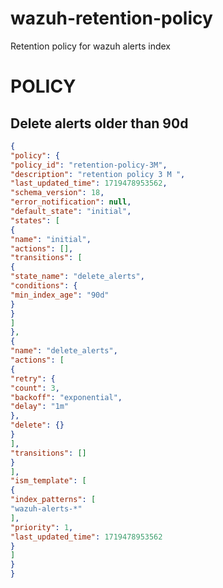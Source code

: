 # wazuh-retention-policy
Retention policy for wazuh alerts index
# POLICY
## Delete alerts older than 90d
```json
{
"policy": {
"policy_id": "retention-policy-3M",
"description": "retention policy 3 M ",
"last_updated_time": 1719478953562,
"schema_version": 18,
"error_notification": null,
"default_state": "initial",
"states": [
{
"name": "initial",
"actions": [],
"transitions": [
{
"state_name": "delete_alerts",
"conditions": {
"min_index_age": "90d"
}
}
]
},
{
"name": "delete_alerts",
"actions": [
{
"retry": {
"count": 3,
"backoff": "exponential",
"delay": "1m"
},
"delete": {}
}
],
"transitions": []
}
],
"ism_template": [
{
"index_patterns": [
"wazuh-alerts-*"
],
"priority": 1,
"last_updated_time": 1719478953562
}
]
}
}
```
